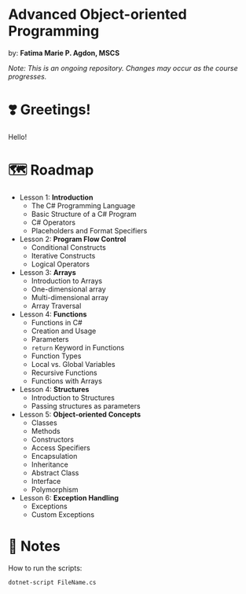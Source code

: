 # Advanced Object-oriented Programming
by: **Fatima Marie P. Agdon, MSCS**

*Note: This is an ongoing repository. Changes may occur as the course progresses.*
# ❣️ Greetings!
Hello!

# 🗺️ Roadmap
- Lesson 1: **Introduction**
    - The C# Programming Language
    - Basic Structure of a C# Program
    - C# Operators
    - Placeholders and Format Specifiers
- Lesson 2: **Program Flow Control**
    - Conditional Constructs
    - Iterative Constructs
    - Logical Operators
- Lesson 3: **Arrays**
    - Introduction to Arrays
    - One-dimensional array
    - Multi-dimensional array
    - Array Traversal
- Lesson 4: **Functions**
    - Functions in C#
    - Creation and Usage
    - Parameters
    - ```return``` Keyword in Functions
    - Function Types
    - Local vs. Global Variables
    - Recursive Functions
    - Functions with Arrays
- Lesson 4: **Structures**
    - Introduction to Structures
    - Passing structures as parameters
- Lesson 5: **Object-oriented Concepts**
    - Classes
    - Methods
    - Constructors
    - Access Specifiers
    - Encapsulation
    - Inheritance
    - Abstract Class
    - Interface
    - Polymorphism
- Lesson 6: **Exception Handling**
    - Exceptions
    - Custom Exceptions


# 📌 Notes
How to run the scripts:
```
dotnet-script FileName.cs
```